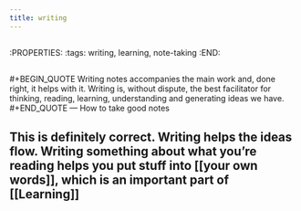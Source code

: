 ```yaml
---
title: writing
---
```


## 
:PROPERTIES:
:tags: writing, learning, note-taking
:END:
## 
#+BEGIN_QUOTE
Writing notes accompanies the main work and, done right, it helps with it. Writing is, without dispute, the best facilitator for thinking, reading, learning, understanding and generating ideas we have.
#+END_QUOTE
 — How to take good notes
## This is definitely correct. Writing helps the ideas flow. Writing something about what you’re reading helps you put stuff into [[your own words]], which is an important part of [[Learning]]
##

